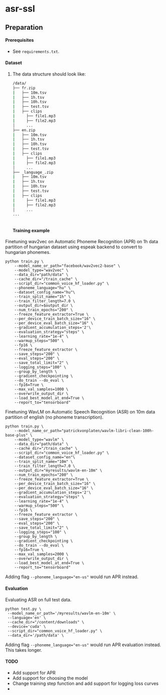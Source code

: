 # asr-ssl

## Preparation

#### Prerequisites

- See `requirements.txt`.

#### Dataset

1. The data structure should look like:

   ```bash
   /data/
   ├── fr.zip
   |   ├── 10m.tsv
   |   ├── 1h.tsv
   |   ├── 10h.tsv
   |   ├── test.tsv
   |   ├── clips
   |     ├── file1.mp3
   |     ├── file2.mp3
   │     ...
   ├── en.zip
   |   ├── 10m.tsv
   |   ├── 1h.tsv
   |   ├── 10h.tsv
   |   ├── test.tsv
   |   ├── clips
   |     ├── file1.mp3
   |     ├── file2.mp3
   │     ...
   ├── _language_.zip
   |   ├── 10m.tsv
   |   ├── 1h.tsv
   |   ├── 10h.tsv
   |   ├── test.tsv
   |   ├── clips
   |     ├── file1.mp3
   |     ├── file2.mp3
   │     ...
   ...
       
   ```
   #### Training example
   

Finetuning wav2vec on Automatic Phoneme Recognition (APR) on 1h data partition of hungarian dataset using espeak backend to convert to hungarian phonemes. 
``` 
python train.py \
    --model_name_or_path="facebook/wav2vec2-base" \
    --model_type="wav2vec" \
    --data_dir="path/data" \
    --cache_dir="/train_cache" \
    --script_dir="common_voice_hf_loader.py" \
    --phoneme_language="hu" \
    --dataset_config_name="hu"\
    --train_split_name="1h" \
    --train_filter_length=7.0 \
    --output_dir=$output_dir \
    --num_train_epochs="200" \
    --freeze_feature_extractor=True \
    --per_device_train_batch_size="16" \
    --per_device_eval_batch_size="16" \
    --gradient_accumulation_steps='2'\
    --evaluation_strategy="steps" \
    --learning_rate="1e-4" \
    --warmup_steps="500" \
    --fp16 \
    --freeze_feature_extractor \
    --save_steps="200" \
    --eval_steps="200" \
    --save_total_limit="2" \
    --logging_steps="100" \
    --group_by_length \
    --gradient_checkpointing \
    --do_train --do_eval \
    --fp16=True \
    --max_val_samples=1000 \
    --overwrite_output_dir \
    --load_best_model_at_end=True \
    --report_to="tensorboard"
   ```
   
   Finetuning WavLM on Automatic Speech Recognition (ASR) on 10m data partition of english (no phoneme transcription). 
```
python train.py \
    --model_name_or_path="patrickvonplaten/wavlm-libri-clean-100h-base-plus" \
    --model_type="wavlm" \
    --data_dir="path/data" \
    --cache_dir="/train_cache" \
    --script_dir="common_voice_hf_loader.py" \
    --dataset_config_name="en"\
    --train_split_name="10m" \
    --train_filter_length=7.0 \
    --output_dir="myresults/wavlm-en-10m" \
    --num_train_epochs="200" \
    --freeze_feature_extractor=True \
    --per_device_train_batch_size="16" \
    --per_device_eval_batch_size="16" \
    --gradient_accumulation_steps='2'\
    --evaluation_strategy="steps" \
    --learning_rate="1e-4" \
    --warmup_steps="500" \
    --fp16 \
    --freeze_feature_extractor \
    --save_steps="200" \
    --eval_steps="200" \
    --save_total_limit="2" \
    --logging_steps="100" \
    --group_by_length \
    --gradient_checkpointing \
    --do_train --do_eval \
    --fp16=True \
    --max_val_samples=2000 \
    --overwrite_output_dir \
    --load_best_model_at_end=True \
    --report_to="tensorboard"
   ```
   
   Adding flag `--phoneme_language="en-us"` would run APR instead.
   
   #### Evaluation
   
   Evaluating ASR on full test data.
   
   ```
   python test.py \
    --model_name_or_path='/myresults/wavlm-en-10m' \
    --language='en' \
    --cache_dir="/content/downloads" \
    --device='cuda' \
    --script_dir="common_voice_hf_loader.py" \
    --data_dir='/path/data' \
   ```
   
   Adding flag `--phoneme_language="en-us"` would run APR evaluation instead. This takes longer.
   
   #### TODO
   - Add support for APR
   - Add support for choosing the model
   - Change training step function and add support for logging loss curves
   - 
